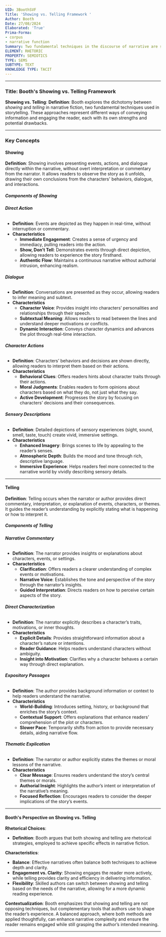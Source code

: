 ```yaml
---
UID: 3BoothSVF
Title: 'Showing vs. Telling Framework '
Author: Booth
Date: 27/08/2024
Elaborated: 'True'
Prima-Forma:
- corpus
- narrative function
Summary: Two fundamental techniques in the discourse of narrative are showing and telling.
ELEMENT: RHETORIC
PROPERTY: SEMIOTICS
TYPE: SEMS
SUBTYPE: TEXT
KNOWLEDGE TYPE: TACIT
---
```


---

### Title: **Booth's Showing vs. Telling Framework**

**Showing vs. Telling**:
   **Definition**: Booth explores the dichotomy between *showing* and *telling* in narrative fiction, two fundamental techniques used in storytelling. These approaches represent different ways of conveying information and engaging the reader, each with its own strengths and potential drawbacks.

---

### Key Concepts

#### Showing


**Definition**:
   Showing involves presenting events, actions, and dialogue directly within the narrative, without overt interpretation or commentary from the narrator. It allows readers to observe the story as it unfolds, drawing their own conclusions from the characters' behaviors, dialogue, and interactions.

##### **Components of Showing**
###### **Direct Action**
  - **Definition**: Events are depicted as they happen in real-time, without interruption or commentary.
  - **Characteristics**
    - **Immediate Engagement**: Creates a sense of urgency and immediacy, pulling readers into the action.
    - **Show, Don’t Tell**: Demonstrates events through direct depiction, allowing readers to experience the story firsthand.
    - **Authentic Flow**: Maintains a continuous narrative without authorial intrusion, enhancing realism.

###### **Dialogue**
  - **Definition**: Conversations are presented as they occur, allowing readers to infer meaning and subtext.
  - **Characteristics**
    - **Character Voice**: Provides insight into characters’ personalities and relationships through their speech.
    - **Subtextual Meaning**: Allows readers to read between the lines and understand deeper motivations or conflicts.
    - **Dynamic Interaction**: Conveys character dynamics and advances the plot through real-time interaction.

###### **Character Actions**
  - **Definition**: Characters’ behaviors and decisions are shown directly, allowing readers to interpret them based on their actions.
  - **Characteristics**
    - **Behavioral Clues**: Offers readers hints about character traits through their actions.
    - **Moral Judgments**: Enables readers to form opinions about characters based on what they do, not just what they say.
    - **Active Development**: Progresses the story by focusing on characters’ decisions and their consequences.

###### **Sensory Descriptions**
  - **Definition**: Detailed depictions of sensory experiences (sight, sound, smell, taste, touch) create vivid, immersive settings.
  - **Characteristics**
    - **Enhanced Imagery**: Brings scenes to life by appealing to the reader’s senses.
    - **Atmospheric Depth**: Builds the mood and tone through rich, descriptive language.
    - **Immersive Experience**: Helps readers feel more connected to the narrative world by vividly describing sensory details.


---

#### Telling

**Definition**:
   Telling occurs when the narrator or author provides direct commentary, interpretation, or explanation of events, characters, or themes. It guides the reader’s understanding by explicitly stating what is happening or how to interpret it.

##### **Components of Telling**
###### **Narrative Commentary**
  - **Definition**: The narrator provides insights or explanations about characters, events, or settings.
  - **Characteristics**
    - **Clarification**: Offers readers a clearer understanding of complex events or motivations.
    - **Narrative Voice**: Establishes the tone and perspective of the story through the narrator’s insights.
    - **Guided Interpretation**: Directs readers on how to perceive certain aspects of the story.

###### **Direct Characterization**
  - **Definition**: The narrator explicitly describes a character’s traits, motivations, or inner thoughts.
  - **Characteristics**
    - **Explicit Details**: Provides straightforward information about a character’s nature or intentions.
    - **Reader Guidance**: Helps readers understand characters without ambiguity.
    - **Insight into Motivation**: Clarifies why a character behaves a certain way through direct explanation.

###### **Expository Passages**
  - **Definition**: The author provides background information or context to help readers understand the narrative.
  - **Characteristics**
    - **World-Building**: Introduces setting, history, or background that enriches the story’s context.
    - **Contextual Support**: Offers explanations that enhance readers’ comprehension of the plot or characters.
    - **Slower Pace**: Temporarily shifts from action to provide necessary details, aiding narrative flow.

###### **Thematic Explication**
  - **Definition**: The narrator or author explicitly states the themes or moral lessons of the narrative.
  - **Characteristics**
    - **Clear Message**: Ensures readers understand the story’s central themes or morals.
    - **Authorial Insight**: Highlights the author’s intent or interpretation of the narrative’s meaning.
    - **Focused Reflection**: Encourages readers to consider the deeper implications of the story’s events.

---

#### Booth's Perspective on Showing vs. Telling

**Rhetorical Choices**:
   - **Definition**: Booth argues that both showing and telling are rhetorical strategies, employed to achieve specific effects in narrative fiction.
   
**Characteristics**:
   - **Balance**: Effective narratives often balance both techniques to achieve depth and clarity.
   - **Engagement vs. Clarity**: Showing engages the reader more actively, while telling provides clarity and efficiency in delivering information.
   - **Flexibility**: Skilled authors can switch between showing and telling based on the needs of the narrative, allowing for a more dynamic reading experience.

**Contextualization**:
   Booth emphasizes that showing and telling are not opposing techniques, but complementary tools that authors use to shape the reader’s experience. A balanced approach, where both methods are applied thoughtfully, can enhance narrative complexity and ensure the reader remains engaged while still grasping the author’s intended meaning.

---

